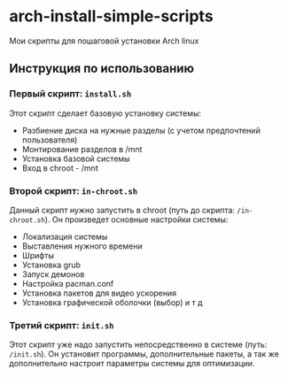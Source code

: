 # arch-install-simple-scripts
Мои скрипты для пошаговой установки Arch linux

## Инструкция по использованию
### Первый скрипт: `install.sh`
Этот скрипт сделает базовую установку системы:
- Разбиение диска на нужные разделы (с учетом предпочтений пользователя)
- Монтирование разделов в /mnt
- Установка базовой системы
- Вход в chroot - /mnt
### Второй скрипт: `in-chroot.sh`
Данный скрипт нужно запустить в chroot (путь до скрипта: `/in-chroot.sh`).
Он произведет основные настройки системы:
- Локализация системы
- Выставления нужного времени
- Шрифты
- Установка grub
- Запуск демонов
- Настройка pacman.conf
- Установка пакетов для видео ускорения
- Установка графической оболочки (выбор)
и т д
### Третий скрипт: `init.sh`
Этот скрипт уже надо запустить непосредственно в системе (путь: `/init.sh`).
Он установит программы, дополнительные пакеты, а так же дополнительно настроит параметры системы для оптимизации.

